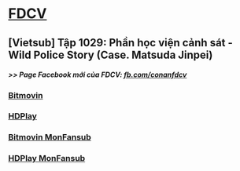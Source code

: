 # [FDCV](https://admin1509.github.io/fdcvteam.blogspot.com/)
## [Vietsub] Tập 1029: Phần học viện cảnh sát - Wild Police Story (Case. Matsuda Jinpei)

##### >> Page Facebook mới của FDCV: [fb.com/conanfdcv](https://fb.com/conanfdcv)
### [Bitmovin](https://bitmovin.com/demos/stream-test?format=hls&manifest=https://raw.githubusercontent.com/admin1509/admin1509/main/video-5b.gapo.vn/videos/results//720p/file.m3u8)
### [HDPlay](https://hdplay.se/?HLSP2P=https://raw.githubusercontent.com/admin1509/admin1509/main/video-5b.gapo.vn/videos/results//720p/file.m3u8)
### [Bitmovin MonFansub](https://bitmovin.com/demos/stream-test?format=hls&manifest=https://raw.githubusercontent.com/admin1509/admin1509/main/pr51.sbcdnvideo.com/hls/tysxfbohe666j6cdabdrlwssfa7dq56rgqwrurf2krvc2wehoemnshtf3fra/index-v1-a1.m3u8)
### [HDPlay MonFansub](https://hdplay.se/?HLSP2P=https://raw.githubusercontent.com/admin1509/admin1509/main/pr51.sbcdnvideo.com/hls/tysxfbohe666j6cdabdrlwssfa7dq56rgqwrurf2krvc2wehoemnshtf3fra/index-v1-a1.m3u8)
